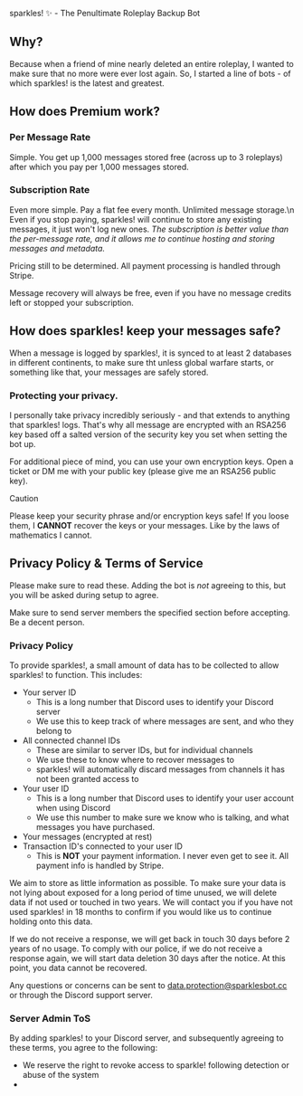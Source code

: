 sparkles! ✨ - The Penultimate Roleplay Backup Bot

## Why?
Because when a friend of mine nearly deleted an entire roleplay, I wanted to make sure that no more were ever lost again. So, I started a line of bots - of which sparkles! is the latest and greatest.

## How does Premium work?
### Per Message Rate
Simple. You get up 1,000 messages stored free (across up to 3 roleplays) after which you pay per 1,000 messages stored.

### Subscription Rate
Even more simple. Pay a flat fee every month. Unlimited message storage.\n
Even if you stop paying, sparkles! will continue to store any existing messages, it just won't log new ones.
*The subscription is better value than the per-message rate, and it allows me to continue hosting and storing messages and metadata.*

Pricing still to be determined. All payment processing is handled through Stripe.

Message recovery will always be free, even if you have no message credits left or stopped your subscription.

## How does sparkles! keep your messages safe?
When a message is logged by sparkles!, it is synced to at least 2 databases in different continents, to make sure tht unless global warfare starts, or something like that, your messages are safely stored.

### Protecting your privacy.
I personally take privacy incredibly seriously - and that extends to anything that sparkles! logs. That's why all message are encrypted with an RSA256 key based off a salted version of the security key you set when setting the bot up.

For additional piece of mind, you can use your own encryption keys. Open a ticket or DM me with your public key (please give me an RSA256 public key).

> [!CAUTION]
> Please keep your security phrase and/or encryption keys safe! If you loose them, I **CANNOT** recover the keys or your messages. Like by the laws of mathematics I cannot.

## Privacy Policy & Terms of Service

Please make sure to read these. Adding the bot is *not* agreeing to this, but you will be asked during setup to agree.

Make sure to send server members the specified section before accepting. Be a decent person.

### Privacy Policy
To provide sparkles!, a small amount of data has to be collected to allow sparkles! to function. This includes:
* Your server ID
  * This is a long number that Discord uses to identify your Discord server
  * We use this to keep track of where messages are sent, and who they belong to
* All connected channel IDs
  * These are similar to server IDs, but for individual channels
  * We use these to know where to recover messages to
  * sparkles! will automatically discard messages from channels it has not been granted access to
* Your user ID
  * This is a long number that Discord uses to identify your user account when using Discord
  * We use this number to make sure we know who is talking, and what messages you have purchased.
* Your messages (encrypted at rest)
* Transaction ID's connected to your user ID
  * This is **NOT** your payment information. I never even get to see it. All payment info is handled by Stripe.

We aim to store as little information as possible. To make sure your data is not lying about exposed for a long period of time unused, we will delete data if not used or touched in two years. We will contact you if you have not used sparkles! in 18 months to confirm if you would like us to continue holding onto this data.

If we do not receive a response, we will get back in touch 30 days before 2 years of no usage. To comply with our police, if we do not receive a response again, we will start data deletion 30 days after the notice. At this point, you data cannot be recovered.

Any questions or concerns can be sent to [data.protection@sparklesbot.cc](mailto:data.protection@sparklesbot.cc) or through the Discord support server.

### Server Admin ToS
By adding sparkles! to your Discord server, and subsequently agreeing to these terms, you agree to the following:
* We reserve the right to revoke access to sparkle! following detection or abuse of the system
* 